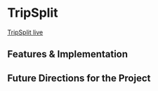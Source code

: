 # TripSplit

[TripSplit live][heroku]

[heroku]: http://www.herokuapp.com

## Features & Implementation


## Future Directions for the Project
